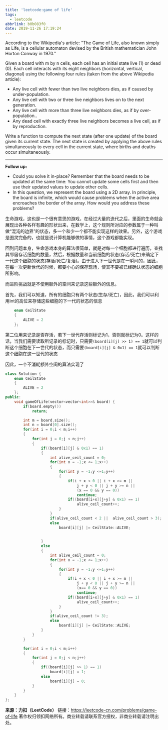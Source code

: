```yaml
---
title: 'leetcode:game of life'
tags:
  - leetcode
abbrlink: b0b083f0
date: 2019-11-26 17:19:24
---
```


According to the Wikipedia's article: "The Game of Life, also known simply as Life, is a cellular automaton devised by the British mathematician John Horton Conway in 1970."

Given a board with m by n cells, each cell has an initial state live (1) or dead (0). Each cell interacts with its eight neighbors (horizontal, vertical, diagonal) using the following four rules (taken from the above Wikipedia article):

- Any live cell with fewer than two live neighbors dies, as if caused by under-population.
- Any live cell with two or three live neighbors lives on to the next generation.
- Any live cell with more than three live neighbors dies, as if by over-population..
- Any dead cell with exactly three live neighbors becomes a live cell, as if by reproduction.

Write a function to compute the next state (after one update) of the board given its current state. The next state is created by applying the above rules simultaneously to every cell in the current state, where births and deaths occur simultaneously.


<!-- more -->

------

**Follow up:**

- Could you solve it in-place? Remember that the board needs to be updated at the same time: You cannot update some cells first and then use their updated values to update other cells.
- In this question, we represent the board using a 2D array. In principle, the board is infinite, which would cause problems when the active area encroaches the border of the array. How would you address these problems?


生命游戏，这也是一个很有意思的游戏，在经过大量的迭代之后，里面的生命就会展现出各种各样有趣的形状出来，在数学上，这个规则所对应的参数属于一种叫做“混沌的边界”的状态，多一个和少一个都不能实现这样的效果。另外，这个游戏是图灵完备的，也就是说计算机能够做的事情，这个游戏都能实现。

回到问题本身，生命游戏本身的算法很简单，就是对每一个细胞都进行遍历，查找其邻居存活细胞的数量，然后，根据数量和当前细胞的状态(存活/死亡)来确定下一代这个细胞的状态(存活/死亡/复活)。由于进入下一世代是在一瞬间的，因此，在每一次更新世代的时候，都要小心的保存现场，使其不要被已经确认状态的细胞所影响。

而进阶挑战就是不使用额外的空间来记录这些额外的信息。

首先，我们可以知道，所有的细胞只有两个状态(生存/死亡)，因此，我们可以利用int的高位来存储这些细胞的下一代的状态的信息

```cpp
    enum CeilState
    {
        ALIVE = 2
    };
```

第二位用来记录是否存活，若下一世代存活则标记为1，否则就标记为0。这样的话，当我们需要读取所记录的标记时，只需要`(board[i][j] >> 1) == 1`就可以判断这个细胞在下一世代的状态，而只需要`(board[i][j] & 0x1) == 1`就可以判断这个细胞在这一世代的状态

因此，一个不消耗额外空间的算法实现了

```cpp
class Solution {
    enum CeilState
    {
        ALIVE = 2
    };
public:
    void gameOfLife(vector<vector<int>>& board) {
        if(board.empty())
            return;

        int m = board.size();
        int n = board[0].size();
        for(int i = 0;i < m;i++)
        {
            for(int j = 0;j < n;j++)
            {
                if((board[i][j] & 0x1) == 1)
                {
                    int alive_ceil_count = 0;
                    for(int x = -1;x <= 1;x++)
                    {
                        for(int y = -1;y <=1;y++)
                        {
                            if(i + x < 0 || i + x >= m ||
                                j + y < 0 || j + y >= n || 
                                (x == 0 && y == 0))
                                continue;
                            if((board[i+x][j+y] & 0x1) == 1)
                                alive_ceil_count++;
                        }
                    }
                    if(alive_ceil_count < 2 ||  alive_ceil_count > 3);
                    else
                        board[i][j] |= CeilState::ALIVE;
                    

                }
                else
                {
                    int alive_ceil_count = 0;
                    for(int x = -1;x <= 1;x++)
                    {
                        for(int y = -1;y <=1;y++)
                        {
                            if(i + x < 0 || i + x >= m ||
                                j + y < 0 || j + y >= n || 
                                (x== 0 && y == 0))
                                continue;
                            if((board[i+x][j+y] & 0x1) == 1)
                                alive_ceil_count++;
                        }
                    }
                    if(alive_ceil_count != 3);
                    else
                        board[i][j] |= CeilState::ALIVE;
                }
            }
        }

        for(int i = 0;i < m;i++)
        {
            for(int j = 0;j < n;j++)
            {
                if((board[i][j] >> 1) == 1)
                    board[i][j] = 1;
                else
                    board[i][j] = 0;
            }
        }
    }
};
```


**来源：力扣（LeetCode）**
链接：https://leetcode-cn.com/problems/game-of-life
著作权归领扣网络所有。商业转载请联系官方授权，非商业转载请注明出处。
